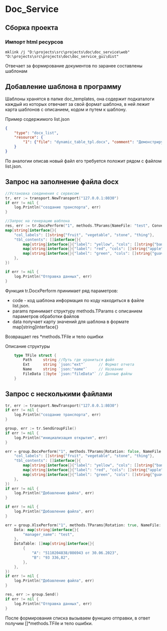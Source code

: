 # Doc_Service

## Сборка проекта

### Импорт html ресурсов

```text
mklink /j "D:\projects\src\projects\doc\doc_service\web" "D:\projects\src\projects\doc\doc_service_gui\dist"
```

Отвечает за формирование документов по заранее составлены  шаблонам

## Добавление шаблона в программу

Шаблоны хранятся в папке doc_templates, она содержит подкаталоги  каждый из которых отвечает за свой формат шаблона, в ней лежит карта шаблонов с описанием, кодом и путем к шаблону.

Пример содержимого list.json

```json
{
    "type": "docx_list",
    "resource": {
        "1": {"file": "dynamic_table_tpl.docx", "comment": "Демонстрирует возможности формирования документов"}
    }
}
```

По аналогии описав новый файл его требуется положит рядом с файлом list.json.

## Запрос на заполнение файла docx

```go
//Установка соединения с сервисом
tr, err := transport.NewTransport("127.0.0.1:8030")
if err != nil {
    log.Println("создание транспорта", err)
}

//Запрос на генерацию шаблона 
res, err := tr.DocxPerform("1", methods.TParams{NameFile: "test", ConvertPDF: true, Rotation: true},
map[string]interface{}{
    "col_labels": []string{"fruit", "vegetable", "stone", "thing"},
    "tbl_contents": []interface{}{
        map[string]interface{}{"label": "yellow", "cols": []string{"banana", "capsicum", "pyrite", "taxi"}},
        map[string]interface{}{"label": "red", "cols": []string{"apple", "tomato", "cinnabar", "doubledecker"}},
        map[string]interface{}{"label": "green", "cols": []string{"guava", "cucumber", "aventurine", "card"}},
    },
})

if err != nil {
    log.Println("Отправка данных", err)
}
```

Функция tr.DocxPerform принимает ряд параметров:

- code - код шаблона информация по коду находиться в файле  list.json.
- params принимает структуру methods.TParams с описанием параметров обработки файлов
- data получает карту значений для шаблона в формате map[string]interface{}

Возвращает res *methods.TFile и тело ошибки

Описание структуры

```go
    type TFile struct {
        Path     string //Путь где храниться файл
        Ext      string `json:"ext"`      // Формат отчета
        Name     string `json:"name"`     // Название
        FileData []byte `json:"fileData"` // Данные файлы
    }
```

## Запрос с несколькими файлами

```go
tr, err := transport.NewTransport("127.0.0.1:8030")
if err != nil {
    log.Println("создание транспорта", err)
}

group, err := tr.SendGroupFile()
if err != nil {
    log.Println("инициализация открытия", err)
}

err = group.DocxPerform("1", methods.TParams{Rotation: false, NameFile: "claim", Join: true}, map[string]interface{}{
    "col_labels": []string{"fruit", "vegetable", "stone", "thing"},
    "tbl_contents": []interface{}{
        map[string]interface{}{"label": "yellow", "cols": []string{"banana", "capsicum", "pyrite", "taxi"}},
        map[string]interface{}{"label": "red", "cols": []string{"apple", "tomato", "cinnabar", "doubledecker"}},
        map[string]interface{}{"label": "green", "cols": []string{"guava", "cucumber", "aventurine", "card"}},
    },
})
if err != nil {
    log.Println("Добавление файла", err)
}

if err != nil {
    log.Println("Добавление файла", err)
}

err = group.XlsxPerform("1", methods.TParams{Rotation: true, NameFile: "claim_table", Join: true}, formats_xlsx.TValuesRender{
    Data: map[string]interface{}{
        "manager_name": "test",
    },
    DataTable: []map[string]interface{}{
        {
            "A": "5110204838/086943 от 30.06.2023",
            "B": "93 336,82",
        },
    },
})
if err != nil {
    log.Println("Добавление файла", err)
}

res, err := group.Send()
if err != nil {
    log.Println("Отправка данных", err)
}
```

После формирования списка вызываем функцию отправки, в ответ получим []*methods.TFile и тело ошибки.
